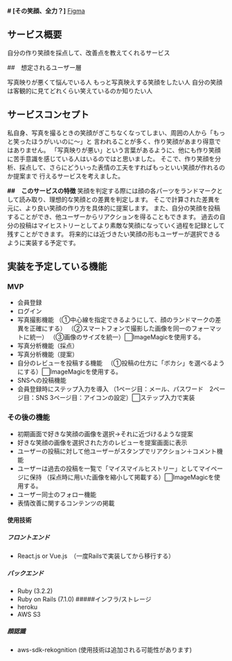 **# [その笑顔、全力？]**
[Figma](https://www.figma.com/file/8CS5ilDtB91CpvvoAxdnTm/improving_smile?type=design&node-id=0%3A1&mode=design&t=2Lil0QcGRa2ZQ86x-1)

## サービス概要

自分の作り笑顔を採点して、改善点を教えてくれるサービス

##　想定されるユーザー層

写真映りが悪くて悩んでいる人
もっと写真映えする笑顔をしたい人
自分の笑顔は客観的に見てどれくらい笑えているのか知りたい人

## サービスコンセプト

私自身、写真を撮るときの笑顔がぎこちなくなってしまい、周囲の人から「もっと笑ったほうがいいのに〜」と
言われることが多く、作り笑顔があまり得意ではありません。
「写真映りが悪い」という言葉があるように、他にも作り笑顔に苦手意識を感じている人はいるのではと思いました。
そこで、作り笑顔を分析、採点して、さらにどういった表情の工夫をすればもっといい笑顔が作れるのか提案まで
行えるサービスを考えました。

**##　このサービスの特徴**
笑顔を判定する際には顔の各パーツをランドマークとして読み取り、理想的な笑顔との差異を判定します。
そこで計算された差異を元に、より良い笑顔の作り方を具体的に提案します。
また、自分の笑顔を投稿することができ、他ユーザーからリアクションを得ることもできます。
過去の自分の投稿はマイヒストリーとしてより素敵な笑顔になっていく過程を記録として残すことができます。
将来的には近づきたい笑顔の形もユーザーが選択できるように実装する予定です。

## 実装を予定している機能

### MVP

- 会員登録
- ログイン
- 写真撮影機能
  （①中心線を指定できるようにして、顔のランドマークの差異を正確にする）
  （②スマートフォンで撮影した画像を同一のフォーマットに統一）
  （③画像のサイズを統一）⬜︎ImageMagicを使用する。
- 写真分析機能（採点）
- 写真分析機能（提案）
- 自分のレビューを投稿する機能
　（①投稿の仕方に「ボカシ」を選べるようにする）⬜︎ImageMagicを使用する。
- SNSへの投稿機能
- 会員登録時にステップ入力を導入
  （1ページ目：メール、パスワード　2ページ目：SNS 3ページ目：アイコンの設定）⬜︎ステップ入力で実装

### その後の機能

- 初期画面で好きな笑顔の画像を選択→それに近づけるような提案
- 好きな笑顔の画像を選択された方のレビューを提案画面に表示
- ユーザーの投稿に対して他ユーザーがスタンプでリアクション＋コメント機能
- ユーザーは過去の投稿を一覧で「マイスマイルヒストリー」としてマイページに保持
  （採点時に用いた画像を縮小して掲載する）⬜︎ImageMagicを使用する。
- ユーザー同士のフォロー機能
- 表情改善に関するコンテンツの掲載

#### 使用技術
##### フロントエンド
- React.js or Vue.js　（一度Railsで実装してから移行する）
##### バックエンド
- Ruby (3.2.2)
- Ruby on Rails (7.1.0)
 #####インフラ/ストレージ
- heroku
- AWS S3
##### 顔認識
- aws-sdk-rekognition
(使用技術は追加される可能性があります)